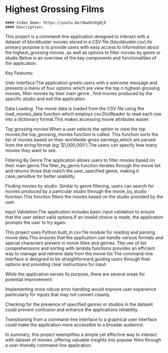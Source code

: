 #  Highest Grossing Films
    #### Video Demo: https://youtu.be/UkwUG1Kg8jE
    #### Description:

This project is a command-line application designed to interact with a dataset of blockbuster movies
stored in a CSV file (blockbuster.csv).Its primary purpose is to provide users with easy access to information
about the highest_grossing movies ,as well as options to filter movies by genre or studio.Below is an overview
of the key components and functionalities of the application.

Key Features:

  User Interface:The application greets users with a welcome message and presents a menu of four options which are
  view the top n highest-grossing movies, filter movies by their main genre , find movies produced by the specific
  studio and exit the application

  Data Loading: The movie data is loaded from the CSV file using the load_movies_data function which employs csv.DictReader
  to read each row into a dictionary format.This makes accessing movie attributes easier.

  Top grossing movies:When a user selects the option to view the top movies,the top_grossing_movies function is called.
   This function sorts the list of movies based on their worldwide gross earnings,which are parsed from the string format
   (eg:'$1,000,000').The users can specify how many movies they want to see.

  Filtering By Genre:The application allows users to filter movies based on their main genre.The filter_by_genre function
  iterates through the movie list and returns those that match the user_specified genre, making it case_sensitive for
  better usability.

  Finding movies by studio: Similar to genre filtering, users can search for movies produced by a particular studio
  through the movie_by_studio function.This funciton filters the movies based on the studio provided by the user.

  Input Validation:The application includes basic input validation to ensure that the user select valid options.If an
  invalid choice is made, the application prompts the user to try again.

  This project uses Python built_in csv file module for reading and parsing movie data.This ensures that the application
  can handle various formats and special characters present in movie titles and genres.
  The use of list comprehensions and sorting with lambda functions provides an efficient way to manage and retrieve data
  from the movie list.The command-line interface is designed to be straightforward,guiding users through their options and
  providing clear instructions for input.

  While the application serves its purpose, there are several areas for potential improvement:

  Implementing more robust error handling would improve user experience particularly for inputs that may not
  convert cleanly.

  Checking for the presence of specified genres or studios in the dataset could prevent confusion and enhance
  the applications reliability.

  Transitioning from a command-line interface to a graphical user interface could make the application more accessible
  to a broader audience.


In summary, this project exemplifies a simple yet effective way to interact with dataset of movies ,offering
valuable insights into popular films through a user-friendly command-line appilcation.
